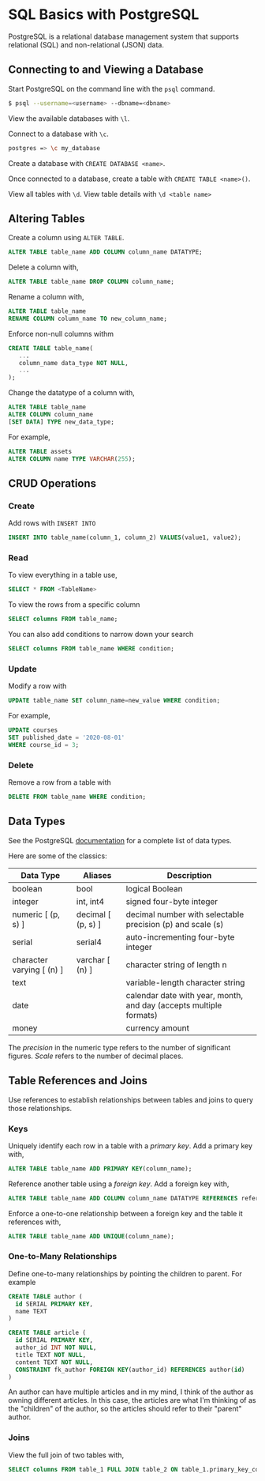 # SQL Basics with PostgreSQL

PostgreSQL is a relational database management system that supports relational (SQL) and non-relational (JSON) data.

## Connecting to and Viewing a Database 

Start PostgreSQL on the command line with the `psql` command.

```bash
$ psql --username=<username> --dbname=<dbname>
```

View the available databases with `\l`.

Connect to a database with `\c`.

```bash
postgres => \c my_database
```

Create a database with `CREATE DATABASE <name>`.

Once connected to a database, create a table with `CREATE TABLE <name>()`.

View all tables with `\d`. View table details with `\d <table name>`

## Altering Tables

Create a column using `ALTER TABLE`.

```sql
ALTER TABLE table_name ADD COLUMN column_name DATATYPE;
```

Delete a column with,

```sql
ALTER TABLE table_name DROP COLUMN column_name;
```

Rename a column with,

```sql
ALTER TABLE table_name 
RENAME COLUMN column_name TO new_column_name;
```

Enforce non-null columns withm

```sql
CREATE TABLE table_name(
   ...
   column_name data_type NOT NULL,
   ...
);
```

Change the datatype of a column with,

```sql
ALTER TABLE table_name
ALTER COLUMN column_name 
[SET DATA] TYPE new_data_type;
```

For example,

```sql
ALTER TABLE assets 
ALTER COLUMN name TYPE VARCHAR(255);
```

## CRUD Operations

### Create

Add rows with `INSERT INTO`

```sql
INSERT INTO table_name(column_1, column_2) VALUES(value1, value2);
```

### Read

To view everything in a table use,

```sql
SELECT * FROM <TableName>
```

To view the rows from a specific column

```sql
SELECT columns FROM table_name;
```

You can also add conditions to narrow down your search

```sql
SELECT columns FROM table_name WHERE condition;
```

### Update

Modify a row with

```sql
UPDATE table_name SET column_name=new_value WHERE condition;
```

For example,

```sql
UPDATE courses
SET published_date = '2020-08-01' 
WHERE course_id = 3;
```

### Delete

Remove a row from a table with

```sql
DELETE FROM table_name WHERE condition;
```

## Data Types

See the PostgreSQL [documentation](https://www.postgresql.org/docs/current/datatype.html) for a complete list of data types.

Here are some of the classics:

| Data Type                 | Aliases            | Description                                                        |
|---------------------------|--------------------|--------------------------------------------------------------------|
| boolean                   | bool               | logical Boolean                                                    |
| integer                   | int, int4          | signed four-byte integer                                           |
| numeric [ (p, s) ]        | decimal [ (p, s) ] | decimal number with selectable precision (p) and scale (s)         |
| serial                    | serial4            | auto-incrementing four-byte integer                                |
| character varying [ (n) ] | varchar [ (n) ]    | character string of length n                                       |
| text                      |                    | variable-length character string                                   |
| date                      |                    | calendar date with year, month, and day (accepts multiple formats) |
| money                     |                    | currency amount                                                    |

The *precision* in the numeric type refers to the number of significant figures. *Scale* refers to the number of decimal places.

## Table References and Joins

Use references to establish relationships between tables and joins to query those relationships.

### Keys

Uniquely identify each row in a table with a *primary key*. Add a primary key with,

```sql
ALTER TABLE table_name ADD PRIMARY KEY(column_name);
```

Reference another table using a *foreign key*. Add a foreign key with,

```sql
ALTER TABLE table_name ADD COLUMN column_name DATATYPE REFERENCES referenced_table_name(referenced_column_name);
```

Enforce a one-to-one relationship between a foreign key and the table it references with,

```sql
ALTER TABLE table_name ADD UNIQUE(column_name);
```

### One-to-Many Relationships

Define one-to-many relationships by pointing the children to parent. For example

```sql
CREATE TABLE author (
  id SERIAL PRIMARY KEY,
  name TEXT
)

CREATE TABLE article (
  id SERIAL PRIMARY KEY,
  author_id INT NOT NULL,
  title TEXT NOT NULL,
  content TEXT NOT NULL,
  CONSTRAINT fk_author FOREIGN KEY(author_id) REFERENCES author(id)
)
```

An author can have multiple articles and in my mind, I think of the author as owning different articles. In this case, the articles are what I'm thinking of as the "children" of the author, so the articles should refer to their "parent" author.

### Joins

View the full join of two tables with,

```sql
SELECT columns FROM table_1 FULL JOIN table_2 ON table_1.primary_key_column = table_2.foreign_key_column;
```